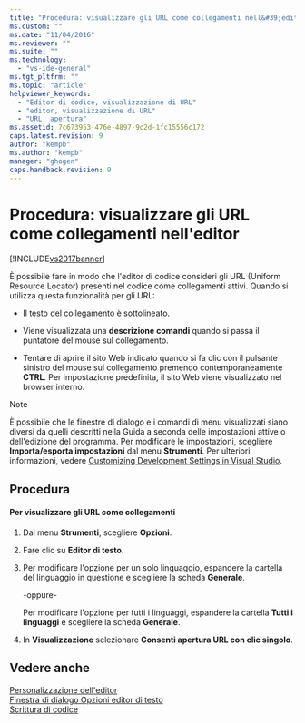 ```yaml
---
title: "Procedura: visualizzare gli URL come collegamenti nell&#39;editor | Microsoft Docs"
ms.custom: ""
ms.date: "11/04/2016"
ms.reviewer: ""
ms.suite: ""
ms.technology: 
  - "vs-ide-general"
ms.tgt_pltfrm: ""
ms.topic: "article"
helpviewer_keywords: 
  - "Editor di codice, visualizzazione di URL"
  - "editor, visualizzazione di URL"
  - "URL, apertura"
ms.assetid: 7c673953-476e-4897-9c2d-1fc15556c172
caps.latest.revision: 9
author: "kempb"
ms.author: "kempb"
manager: "ghogen"
caps.handback.revision: 9
---
```

# Procedura: visualizzare gli URL come collegamenti nell&#39;editor
[!INCLUDE[vs2017banner](../../code-quality/includes/vs2017banner.md)]

È possibile fare in modo che l'editor di codice consideri gli URL \(Uniform Resource Locator\) presenti nel codice come collegamenti attivi.  Quando si utilizza questa funzionalità per gli URL:  
  
-   Il testo del collegamento è sottolineato.  
  
-   Viene visualizzata una **descrizione comandi** quando si passa il puntatore del mouse sul collegamento.  
  
-   Tentare di aprire il sito Web indicato quando si fa clic con il pulsante sinistro del mouse sul collegamento premendo contemporaneamente **CTRL**.  Per impostazione predefinita, il sito Web viene visualizzato nel browser interno.  
  
> [!NOTE]
>  È possibile che le finestre di dialogo e i comandi di menu visualizzati siano diversi da quelli descritti nella Guida a seconda delle impostazioni attive o dell'edizione del programma.  Per modificare le impostazioni, scegliere **Importa\/esporta impostazioni** dal menu **Strumenti**.  Per ulteriori informazioni, vedere [Customizing Development Settings in Visual Studio](http://msdn.microsoft.com/it-it/22c4debb-4e31-47a8-8f19-16f328d7dcd3).  
  
## Procedura  
  
#### Per visualizzare gli URL come collegamenti  
  
1.  Dal menu **Strumenti**, scegliere **Opzioni**.  
  
2.  Fare clic su **Editor di testo**.  
  
3.  Per modificare l'opzione per un solo linguaggio, espandere la cartella del linguaggio in questione e scegliere la scheda **Generale**.  
  
     \-oppure\-  
  
     Per modificare l'opzione per tutti i linguaggi, espandere la cartella **Tutti i linguaggi** e scegliere la scheda **Generale**.  
  
4.  In **Visualizzazione** selezionare **Consenti apertura URL con clic singolo**.  
  
## Vedere anche  
 [Personalizzazione dell'editor](../../ide/customizing-the-editor.md)   
 [Finestra di dialogo Opzioni editor di testo](../../ide/reference/text-editor-options-dialog-box.md)   
 [Scrittura di codice](../../ide/writing-code-in-the-code-and-text-editor.md)